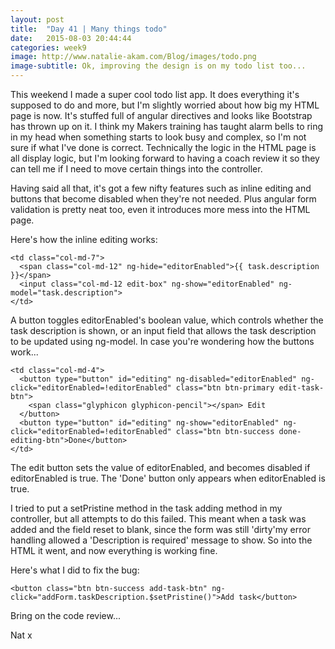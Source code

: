 ```yaml
---
layout: post
title:  "Day 41 | Many things todo"
date:   2015-08-03 20:44:44
categories: week9
image: http://www.natalie-akam.com/Blog/images/todo.png
image-subtitle: Ok, improving the design is on my todo list too...
---
```


This weekend I made a super cool todo list app. It does everything it's supposed to do and more, but I'm slightly worried about how big my HTML page is now. It's stuffed full of angular directives and looks like Bootstrap has thrown up on it. I think my Makers training has taught alarm bells to ring in my head when something starts to look busy and complex, so I'm not sure if what I've done is correct. Technically the logic in the HTML page is all display logic, but I'm looking forward to having a coach review it so they can tell me if I need to move certain things into the controller. 

Having said all that, it's got a few nifty features such as inline editing and buttons that become disabled when they're not needed. Plus angular form validation is pretty neat too, even it introduces more mess into the HTML page.

Here's how the inline editing works:

    <td class="col-md-7">
      <span class="col-md-12" ng-hide="editorEnabled">{{ task.description }}</span>
      <input class="col-md-12 edit-box" ng-show="editorEnabled" ng-model="task.description">
    </td>

A button toggles editorEnabled's boolean value, which controls whether the task description is shown, or an input field that allows the task description to be updated using ng-model. In case you're wondering how the buttons work...

    <td class="col-md-4">
      <button type="button" id="editing" ng-disabled="editorEnabled" ng-click="editorEnabled=!editorEnabled" class="btn btn-primary edit-task-btn">
        <span class="glyphicon glyphicon-pencil"></span> Edit
      </button>
      <button type="button" id="editing" ng-show="editorEnabled" ng-click="editorEnabled=!editorEnabled" class="btn btn-success done-editing-btn">Done</button>
    </td>

The edit button sets the value of editorEnabled, and becomes disabled if editorEnabled is true. The 'Done' button only appears when editorEnabled is true. 

I tried to put a setPristine method in the task adding method in my controller, but all attempts to do this failed. This meant when a task was added and the field reset to blank, since the form was still 'dirty'my error handling allowed a 'Description is required' message to show. So into the HTML it went, and now everything is working fine. 

Here's what I did to fix the bug:

    <button class="btn btn-success add-task-btn" ng-click="addForm.taskDescription.$setPristine()">Add task</button>

Bring on the code review...

Nat x
